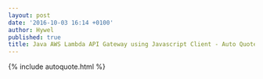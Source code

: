 ```yaml
---
layout: post
date: '2016-10-03 16:14 +0100'
author: Hywel
published: true
title: Java AWS Lambda API Gateway using Javascript Client - Auto Quote
---
```

{% include autoquote.html %}